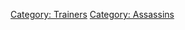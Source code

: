 [Category: Trainers](Category:_Trainers "wikilink") [Category:
Assassins](Category:_Assassins "wikilink")

